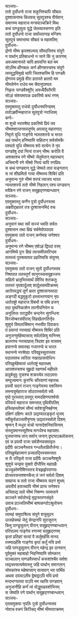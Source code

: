 सञ्जयः-  
ततो दुर्योधनो राजा शकुनिश्चापि सौबलः  
दुश्शासनश्च कितवस् सूतपुत्रश्च वीर्यवान्  
समागम्य महाराज मन्त्रयाञ्चक्रिरे मिथः  
कथं पाण्डुसुता युद्धे जेतव्यास्सगणा इति  
ततो दुर्योधनो राजा सर्वांस्तानाह मन्त्रिणः  
सूतपुत्रं समाभाष्य सौबलं च महामतिम्  
दुर्योधनः-  
द्रोणो भीष्म कृपश्शल्यस् सौमदत्तिश्च संयुगे  
न पार्थान् प्रतिबाधन्ते न जाने किं नु कारणम्  
अवध्यमानास्ते चापि क्षपयन्ति बलं मम  
सोऽस्मि क्षीणबलः कर्ण क्षीणशस्त्रश्च संयुगे  
त्वय्युद्धविमुखे चापि जितश्चास्मि हि पाण्डवैः  
द्रोणस्य प्रमुखे वीरा हतास्ते भ्रातरो मम  
भीमसेनेन राधेय मम चैवानुपश्यतः  
निकृतः पाण्डवैश्शूरैर् अवध्यैर्दैवतैरपि  
सोऽहं संशयमापन्नः प्रकरिष्ये कथं रणम्  
सञ्जयः-  
एवमुक्तस्तु राधेयो दुर्योधनमरिन्दमम्  
ततोऽब्रवीन्महाराज सूतपुत्रो नराधिपम्  
कर्णः-  
मा शुचो भरतश्रेष्ठ प्रकरिष्ये प्रियं तव  
भीष्मश्शान्तनवस्तूर्णम् अपयातु महारणात्  
निवृत्ते युधि गाङ्गेये न्यस्तशस्त्रे च भारत  
अहं पार्थान् हनिष्यामि सहितान् सर्वसोमकैः  
पश्यतो युधि भीष्मस्य शपे सत्येन ते नृप  
पाण्डवेषु दयां नित्यं राजन् भीष्मः करोति वै  
अशक्तश्च रणे भीष्मो जेतुमेतान् महारथान्  
अभिमानी रणे भीष्मो नित्यं चापि रणप्रियः  
स कथं पाण्डवान् युद्धे जेष्यते तात सङ्गतान्  
स त्वं शीघ्रमितो गत्वा भीष्मस्य शिबिरं प्रति  
अनुमान्य गुरुं भीष्मं शस्त्रं त्याजय भारत  
न्यस्तशस्त्रे ततो भीष्मे निहतान् पश्य पाण्डवान्  
मयैकेन रणे राजन् ससुहृद्गणबान्धवान्  
सञ्जयः-  
एवमुक्तस्तु कर्णेन पुत्रो दुर्योधनस्तव  
अब्रवीद्भ्रातरं तत्र दुश्शासनमिदं वचः  
दुर्योधनः-  
सञ्जयः-  
अनुयानं यथा सर्वं सज्जं भवति सर्वतः  
दुश्शासन तथा क्षिप्रं सर्वमेवोपपादय  
एवमुक्त्वा ततो राजन् कर्णमाह जनेश्वरः  
दुर्योधनः-  
अनुमान्य रणे भीष्मम् एषोऽहं द्विपदां वरम्  
आगमिष्ये पुनः क्षिप्रं त्वत्समीपमरिन्दम  
ततस्त्वं पुरुषव्याघर प्रहरिष्यसि संयुगम्  
सञ्जयः-  
एवमुक्त्वा ततो राजन् सुतो दुर्योधनस्तव  
निष्पपात ततस्तूर्णं सानुगस्ससयुहृज्जनः  
सहितो भ्रातृभिस्सार्थं देवैरिव शतक्रतुः  
ततस्तं नृपशार्दूलश् शार्दूलसमविक्रमम्  
आरोपयद्धयं तूर्णं भ्राता दुश्शासनस्तदा  
अङ्गदी बद्धमुकुटो हस्ताभरणवान् नृपः  
धार्तराष्ट्रो महाराज विबभौ स पथि व्रजन्  
तदा पुष्पनिकाशेन तपनीयनिभेन च  
अनुलिप्तः परार्द्ध्येन चन्दनेन सुगन्धिना  
विरजोम्बरसंवीतस् सिंहखेलगतिर्नृपः  
शुशुभे विमलार्चिष्मान् नभसीव दिवाकरः  
तं प्रयान्तं नरव्याघ्रं भीष्मस्य शिबिरं प्रति  
अनुजग्मुर्महेष्वासास् सर्वलोकेषु मानिनम्  
भ्रातरश्च नरव्याघ्रास् त्रिदशा इव वासवम्  
हयानन्ये समारुह्य गजानन्ये च भारत  
रथानन्ये नरश्रेष्ठाः परिवव्रुस्सुतास्तव  
पदातयश्च त्वरिता नखरप्रासयोधिनः  
परिवव्रुर्महेष्वासं धार्तराष्ट्रं महारथम्  
आत्तशस्त्राश्च सुहृदो रक्षणार्थं महीपतेः  
प्रादुर्बभूवुः पुत्राश्च शक्रस्येव तदाऽमराः  
सम्पूज्यमानः कुरुभिः कौरवाणां महारथः  
प्रययौ सदनं राजन् गाङ्गेयस्य यशस्विनः  
तमन्वयुर्महाराज सोदरास्सर्वतो रथैः  
पृष्ठे पुरस्तात् प्रययुर् वामदक्षिणपार्श्वयोः  
परिवार्य महाराज समन्तात् पृथिवीपतिम्  
हस्तिहस्तोपमं सौम्यं सर्वशत्रुनिबर्हणम्  
दक्षिणं दक्षिणः काले उद्यम्यालङ्कृतं भुजम्  
स्वीकुर्वन्नञ्जलीनॄणाम् उद्यतास्सर्वतो दिशम्  
श्रृण्वन् वै मधुरा वाचो नानादेशनिवासिनाम्  
संस्तूयमानस्सूतैश्च मागधैश्च महायशाः  
पूजयानश्च तान् सर्वान् जनान् दृष्ट्याऽबलोकयन्  
एवं स प्रययौ राजा सर्वसैनयसमावृतः  
प्रदीपैः काञ्चनैस्तत्र गन्धतैलाक्षितैर्जनाः।  
परिवव्रुर्महात्मानं प्रज्वलद्भिस्समन्ततः  
स तैः परिवृतो राजा प्रदीपैः काञ्चनैश्शुभैः  
शुशुभे चन्द्रमा युक्तो दीप्तैरिव महाग्रहैः  
कञ्चुकोष्णीषिणस्तत्र वेत्रझर्झरपाणयः  
प्रोत्सारयन्तश्शनकैस् तं जनं सर्वतो दिशम्  
सम्प्राप्य च ततो राजा भीष्मस्य सदनं शुभम्  
अवतीर्य हयाच्चापि भीष्मं प्राप्य जनेश्वरः  
अभिवाद्य ततो भीष्मं निषण्णः परमासने  
काञ्चने सर्वतोभद्रे मृद्वास्तरणसंवृते  
उवाच प्राञ्जलिर्भीष्मं बाष्पकण्ठोऽश्रुलोचनः  
दुर्योधनः-  
त्वामहं समुपाश्रित्य संयुगे शत्रुसूदन  
उत्सहेयमहं जेतुं सेन्द्रानपि सुरासुरान्  
किमु पाण्डुसुतान् वीरान् ससुहृद्गणबान्धवान्  
परिपालय गाङ्गेय रणान्मां ससुहृद्गणम्  
कृतां प्रतिज्ञां सत्यां वै कर्तुमर्हसि मानद  
तस्मादर्हसि गाङ्गेय कृपां कर्तुं मयि प्रभो  
जहि पाणडुसुतान् वीरान् महेन्द्र इव दानवान्  
पूर्वमुक्तं महाबाहो निहनिष्यामि सोमकान्  
पाञ्चालान् पाणडवैस्सार्धं करूशांश्चैव सर्वशः  
त्वद्वचस्सत्यमेवास्तु जहि पार्थान् समागतान्  
सोमकांश्च महेष्वासान् सत्यवाग् भव पार्थिव  
अथवा दययाऽतीव द्वेषाद्वाऽपि मयि प्रभो  
मन्दभाग्यतया वाऽपि मम रक्षसि पाण्डवान्  
अनुजानीहि कर्णं त्वं योद्धुमाहवशोभिनम्  
स जेष्यति रणे पार्थान् ससुहृद्गणबान्धवान्  
सञ्जयः-  
एतावमुक्त्वा नृपतिः पुत्रो दुर्योधनस्तव  
नोवाच वचनं किञ्चिद् भीष्मं भीमपराक्रमम्  
